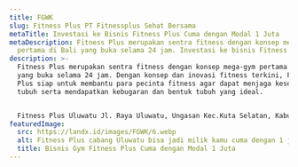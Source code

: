 ```yaml
---
title: FGWK
slug: Fitness Plus PT Fitnessplus Sehat Bersama
metaTitle: Investasi ke Bisnis Fitness Plus Cuma dengan Modal 1 Juta
metaDescription: Fitness Plus merupakan sentra fitness dengan konsep mega-gym
  pertama di Bali yang buka selama 24 jam. Investasi ke bisnis Fitness Plus.
description: >-
  Fitness Plus merupakan sentra fitness dengan konsep mega-gym pertama di Bali
  yang buka selama 24 jam. Dengan konsep dan inovasi fitness terkini, Fitness
  Plus siap untuk membantu para pecinta fitness agar dapat menjaga kesehatan
  tubuh serta mendapatkan kebugaran dan bentuk tubuh yang ideal.


  Fitness Plus Uluwatu Jl. Raya Uluwatu, Ungasan Kec.Kuta Selatan, Kabupaten Badung, Bali 80316
featuredImage:
  src: https://landx.id/images/FGWK/6.webp
  alt: Fitness Plus cabang Uluwatu bisa jadi milik kamu cuma dengan 1 juta
  title: Bisnis Gym Fitness Plus Cuma dengan Modal 1 Juta
---
```

